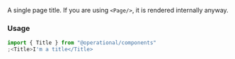 A single page title. If you are using `<Page/>`, it is rendered internally anyway.

### Usage

```jsx
import { Title } from "@operational/components"
;<Title>I'm a title</Title>
```
